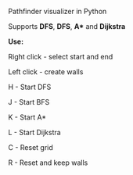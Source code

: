 Pathfinder visualizer in Python

Supports <b>DFS</b>, <b>DFS</b>, <b>A*</b> and <b>Dijkstra</b>


<b>Use:</b>

  Right click - select start and end
  
  Left click - create walls
  
  H - Start DFS
  
  J - Start BFS
  
  K - Start A*
  
  L - Start Dijkstra
  
  C - Reset grid
  
  R - Reset and keep walls
